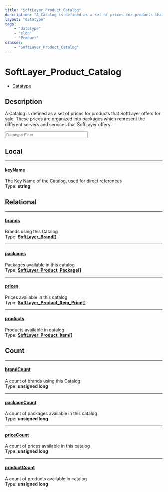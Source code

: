 ```yaml
---
title: "SoftLayer_Product_Catalog"
description: "A Catalog is defined as a set of prices for products that SoftLayer offers for sale. These prices are organized into pac... "
layout: "datatype"
tags:
    - "datatype"
    - "sldn"
    - "Product"
classes:
    - "SoftLayer_Product_Catalog"
---
```


# SoftLayer_Product_Catalog
<div id='service-datatype'>
    <ul id='sldn-reference-tabs'>
        <li id='datatype'> <a href='/reference/datatypes/SoftLayer_Product_Catalog' >Datatype</a></li>
    </ul>
</div>

## Description 


A Catalog is defined as a set of prices for products that SoftLayer offers for sale. These prices are organized into packages which represent the different servers and services that SoftLayer offers. 





<!-- Filer BEGIN -->
<div class="view-filters">
        <div class="clearfix">
            <div class="search-input-box">
                <input placeholder="Datatype Filter" onkeyup="titleSearch(inputId='prop-input', divId='properties', elementClass='prop-row')" 
                    type="text" id="prop-input" value="" size="30" maxlength="128" class="form-text">
            </div>
        </div>
</div>
<!-- Filer END -->

<div id="properties" class="content">
<div id="localProperties" class="prop-content" >

## Local
<div class="prop-row">

-----
[keyName]: #keyname
#### [keyName]
The Key Name of the Catalog, used for direct references  
<span class="type-label">Type: </span>**string**  



</div>
</div>
<!-- LOCAL PROPERTY END -->

<div id="relationalProperties"  class="prop-content" >

## Relational
<div class="prop-row">

-----
[brands]: #brands
#### [brands]
Brands using this Catalog  
<span class="type-label">Type: </span>**<a href='/reference/datatypes/SoftLayer_Brand'>SoftLayer_Brand[] </a>**  



</div>
<div class="prop-row">

-----
[packages]: #packages
#### [packages]
Packages available in this catalog  
<span class="type-label">Type: </span>**<a href='/reference/datatypes/SoftLayer_Product_Package'>SoftLayer_Product_Package[] </a>**  



</div>
<div class="prop-row">

-----
[prices]: #prices
#### [prices]
Prices available in this catalog  
<span class="type-label">Type: </span>**<a href='/reference/datatypes/SoftLayer_Product_Item_Price'>SoftLayer_Product_Item_Price[] </a>**  



</div>
<div class="prop-row">

-----
[products]: #products
#### [products]
Products available in catalog  
<span class="type-label">Type: </span>**<a href='/reference/datatypes/SoftLayer_Product_Item'>SoftLayer_Product_Item[] </a>**  



</div>

## Count
<div class="prop-row">

-----
[brandCount]: #brandcount
#### [brandCount]
A count of brands using this Catalog   
<span class="type-label">Type: </span>**unsigned long**  



</div>
<div class="prop-row">

-----
[packageCount]: #packagecount
#### [packageCount]
A count of packages available in this catalog   
<span class="type-label">Type: </span>**unsigned long**  



</div>
<div class="prop-row">

-----
[priceCount]: #pricecount
#### [priceCount]
A count of prices available in this catalog   
<span class="type-label">Type: </span>**unsigned long**  



</div>
<div class="prop-row">

-----
[productCount]: #productcount
#### [productCount]
A count of products available in catalog   
<span class="type-label">Type: </span>**unsigned long**  



</div>
</div>


